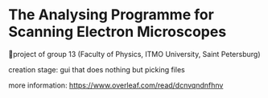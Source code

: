 # The Analysing Programme for Scanning Electron Microscopes
👀project of group 13 (Faculty of Physics, ITMO University, Saint Petersburg)

creation stage: gui that does nothing but picking files

more information: https://www.overleaf.com/read/dcnvqndnfhnv
